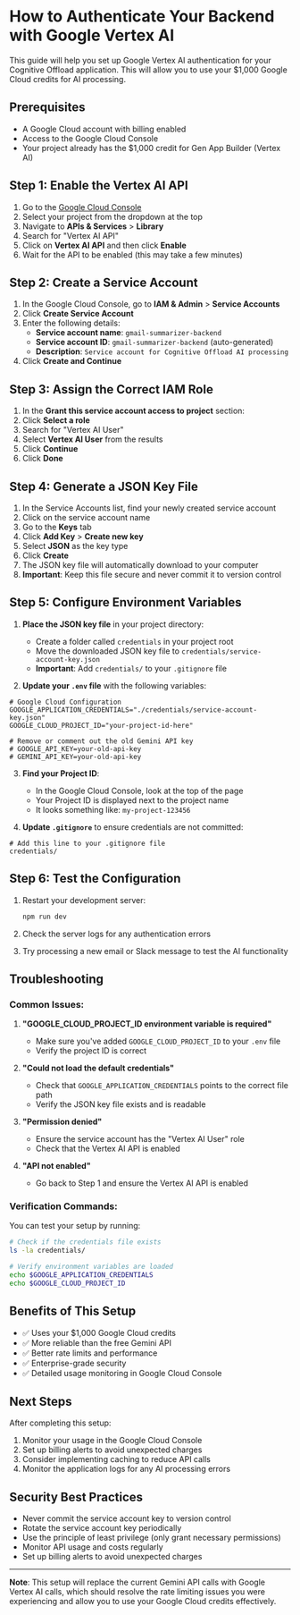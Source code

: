# How to Authenticate Your Backend with Google Vertex AI

This guide will help you set up Google Vertex AI authentication for your Cognitive Offload application. This will allow you to use your $1,000 Google Cloud credits for AI processing.

## Prerequisites

- A Google Cloud account with billing enabled
- Access to the Google Cloud Console
- Your project already has the $1,000 credit for Gen App Builder (Vertex AI)

## Step 1: Enable the Vertex AI API

1. Go to the [Google Cloud Console](https://console.cloud.google.com/)
2. Select your project from the dropdown at the top
3. Navigate to **APIs & Services** > **Library**
4. Search for "Vertex AI API"
5. Click on **Vertex AI API** and then click **Enable**
6. Wait for the API to be enabled (this may take a few minutes)

## Step 2: Create a Service Account

1. In the Google Cloud Console, go to **IAM & Admin** > **Service Accounts**
2. Click **Create Service Account**
3. Enter the following details:
   - **Service account name**: `gmail-summarizer-backend`
   - **Service account ID**: `gmail-summarizer-backend` (auto-generated)
   - **Description**: `Service account for Cognitive Offload AI processing`
4. Click **Create and Continue**

## Step 3: Assign the Correct IAM Role

1. In the **Grant this service account access to project** section:
2. Click **Select a role**
3. Search for "Vertex AI User"
4. Select **Vertex AI User** from the results
5. Click **Continue**
6. Click **Done**

## Step 4: Generate a JSON Key File

1. In the Service Accounts list, find your newly created service account
2. Click on the service account name
3. Go to the **Keys** tab
4. Click **Add Key** > **Create new key**
5. Select **JSON** as the key type
6. Click **Create**
7. The JSON key file will automatically download to your computer
8. **Important**: Keep this file secure and never commit it to version control

## Step 5: Configure Environment Variables

1. **Place the JSON key file** in your project directory:
   - Create a folder called `credentials` in your project root
   - Move the downloaded JSON key file to `credentials/service-account-key.json`
   - **Important**: Add `credentials/` to your `.gitignore` file

2. **Update your `.env` file** with the following variables:

```env
# Google Cloud Configuration
GOOGLE_APPLICATION_CREDENTIALS="./credentials/service-account-key.json"
GOOGLE_CLOUD_PROJECT_ID="your-project-id-here"

# Remove or comment out the old Gemini API key
# GOOGLE_API_KEY=your-old-api-key
# GEMINI_API_KEY=your-old-api-key
```

3. **Find your Project ID**:
   - In the Google Cloud Console, look at the top of the page
   - Your Project ID is displayed next to the project name
   - It looks something like: `my-project-123456`

4. **Update `.gitignore`** to ensure credentials are not committed:

```gitignore
# Add this line to your .gitignore file
credentials/
```

## Step 6: Test the Configuration

1. Restart your development server:
   ```bash
   npm run dev
   ```

2. Check the server logs for any authentication errors

3. Try processing a new email or Slack message to test the AI functionality

## Troubleshooting

### Common Issues:

1. **"GOOGLE_CLOUD_PROJECT_ID environment variable is required"**
   - Make sure you've added `GOOGLE_CLOUD_PROJECT_ID` to your `.env` file
   - Verify the project ID is correct

2. **"Could not load the default credentials"**
   - Check that `GOOGLE_APPLICATION_CREDENTIALS` points to the correct file path
   - Verify the JSON key file exists and is readable

3. **"Permission denied"**
   - Ensure the service account has the "Vertex AI User" role
   - Check that the Vertex AI API is enabled

4. **"API not enabled"**
   - Go back to Step 1 and ensure the Vertex AI API is enabled

### Verification Commands:

You can test your setup by running:

```bash
# Check if the credentials file exists
ls -la credentials/

# Verify environment variables are loaded
echo $GOOGLE_APPLICATION_CREDENTIALS
echo $GOOGLE_CLOUD_PROJECT_ID
```

## Benefits of This Setup

- ✅ Uses your $1,000 Google Cloud credits
- ✅ More reliable than the free Gemini API
- ✅ Better rate limits and performance
- ✅ Enterprise-grade security
- ✅ Detailed usage monitoring in Google Cloud Console

## Next Steps

After completing this setup:

1. Monitor your usage in the Google Cloud Console
2. Set up billing alerts to avoid unexpected charges
3. Consider implementing caching to reduce API calls
4. Monitor the application logs for any AI processing errors

## Security Best Practices

- Never commit the service account key to version control
- Rotate the service account key periodically
- Use the principle of least privilege (only grant necessary permissions)
- Monitor API usage and costs regularly
- Set up billing alerts to avoid unexpected charges

---

**Note**: This setup will replace the current Gemini API calls with Google Vertex AI calls, which should resolve the rate limiting issues you were experiencing and allow you to use your Google Cloud credits effectively. 